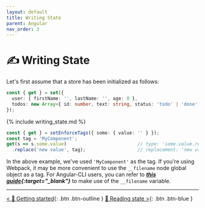 ```yaml
---
layout: default
title: Writing State
parent: Angular
nav_order: 3
---
```

# ✍️ Writing State

Let's first assume that a store has been initialized as follows:
```ts
const { get } = set({
  user: { firstName: '', lastName: '', age: 0 },
  todos: new Array<{ id: number, text: string, status: 'todo' | 'done' }>()
});
```
{% include writing_state.md %}
```ts
const { get } = setEnforceTags({ some: { value: '' } });
const tag = 'MyComponent';
get(s => s.some.value)                          // type: 'some.value.replace() [MyComponent]'
  .replace('new value', tag);                   // replacement: 'new value'
```
In the above example, we've used `'MyComponent'` as the tag. If you're using Webpack, it may be more convenient to use the `__filename` node global object as a tag. For Angular-CLI users, you can refer to ***[this guide](../../extras/angular-cli-filename){:target="_blank"}*** to make use of the `__filename` variable.

---

[< 🎨 Getting started](/docs/angular/getting-started){: .btn .btn-outline } [📖 Reading state >](/docs/angular/reading-state){: .btn .btn-blue }
 